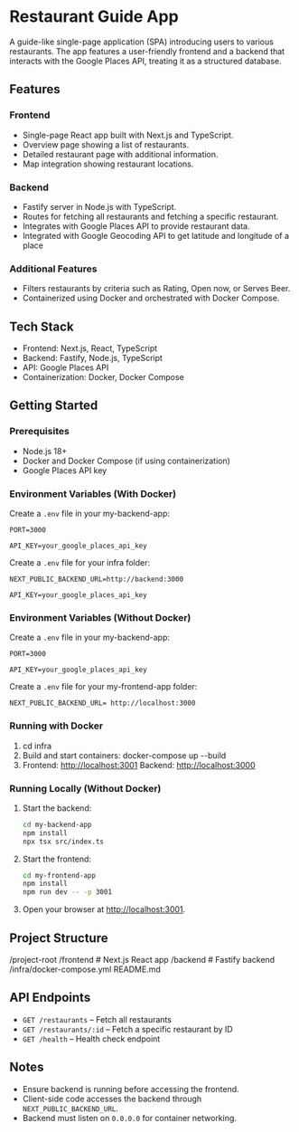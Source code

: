 # Restaurant Guide App

A guide-like single-page application (SPA) introducing users to various restaurants. The app features a user-friendly frontend and a backend that interacts with the Google Places API, treating it as a structured database.

## Features

### Frontend

- Single-page React app built with Next.js and TypeScript.
- Overview page showing a list of restaurants.
- Detailed restaurant page with additional information.
- Map integration showing restaurant locations.

### Backend

- Fastify server in Node.js with TypeScript.
- Routes for fetching all restaurants and fetching a specific restaurant.
- Integrates with Google Places API to provide restaurant data.
- Integrated with Google Geocoding API to get latitude and longitude of a place

### Additional Features

- Filters restaurants by criteria such as Rating, Open now, or Serves Beer.
- Containerized using Docker and orchestrated with Docker Compose.

## Tech Stack

- Frontend: Next.js, React, TypeScript
- Backend: Fastify, Node.js, TypeScript
- API: Google Places API
- Containerization: Docker, Docker Compose

## Getting Started

### Prerequisites

- Node.js 18+
- Docker and Docker Compose (if using containerization)
- Google Places API key

### Environment Variables (With Docker)

Create a `.env` file in your my-backend-app:

`PORT=3000`

`API_KEY=your_google_places_api_key`

Create a `.env` file for your infra folder:

`NEXT_PUBLIC_BACKEND_URL=http://backend:3000`

`API_KEY=your_google_places_api_key`

### Environment Variables (Without Docker)

Create a `.env` file in your my-backend-app:

`PORT=3000`

`API_KEY=your_google_places_api_key`

Create a `.env` file for your my-frontend-app folder:

`NEXT_PUBLIC_BACKEND_URL= http://localhost:3000`

### Running with Docker

1. cd infra
2. Build and start containers:
   docker-compose up --build
3. Frontend: [http://localhost:3001](http://localhost:3001)
   Backend: [http://localhost:3000](http://localhost:3000)

### Running Locally (Without Docker)

1. Start the backend:

   ```bash
   cd my-backend-app
   npm install
   npx tsx src/index.ts
   ```

2. Start the frontend:

   ```bash
   cd my-frontend-app
   npm install
   npm run dev -- -p 3001
   ```

3. Open your browser at [http://localhost:3001](http://localhost:3001).

## Project Structure

/project-root
/frontend # Next.js React app
/backend # Fastify backend
/infra/docker-compose.yml
README.md

## API Endpoints

- `GET /restaurants` – Fetch all restaurants
- `GET /restaurants/:id` – Fetch a specific restaurant by ID
- `GET /health` – Health check endpoint

## Notes

- Ensure backend is running before accessing the frontend.
- Client-side code accesses the backend through `NEXT_PUBLIC_BACKEND_URL`.
- Backend must listen on `0.0.0.0` for container networking.

```

```
